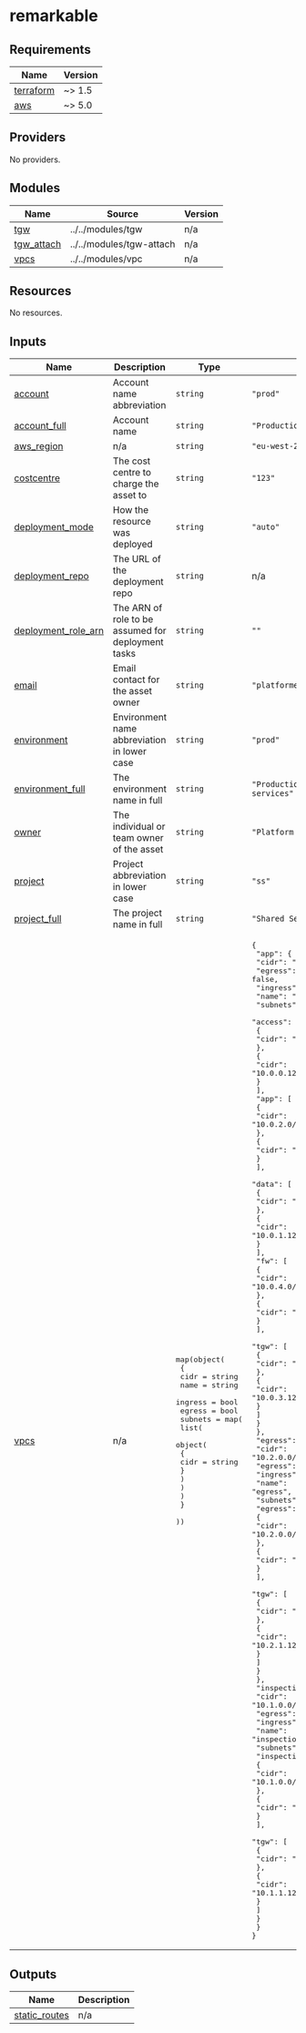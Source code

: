 # remarkable

<!-- BEGINNING OF PRE-COMMIT-TERRAFORM DOCS HOOK -->
## Requirements

| Name | Version |
|------|---------|
| <a name="requirement_terraform"></a> [terraform](#requirement\_terraform) | ~> 1.5 |
| <a name="requirement_aws"></a> [aws](#requirement\_aws) | ~> 5.0 |

## Providers

No providers.

## Modules

| Name | Source | Version |
|------|--------|---------|
| <a name="module_tgw"></a> [tgw](#module\_tgw) | ../../modules/tgw | n/a |
| <a name="module_tgw_attach"></a> [tgw\_attach](#module\_tgw\_attach) | ../../modules/tgw-attach | n/a |
| <a name="module_vpcs"></a> [vpcs](#module\_vpcs) | ../../modules/vpc | n/a |

## Resources

No resources.

## Inputs

| Name | Description | Type | Default | Required |
|------|-------------|------|---------|:--------:|
| <a name="input_account"></a> [account](#input\_account) | Account name abbreviation | `string` | `"prod"` | no |
| <a name="input_account_full"></a> [account\_full](#input\_account\_full) | Account name | `string` | `"Production Account"` | no |
| <a name="input_aws_region"></a> [aws\_region](#input\_aws\_region) | n/a | `string` | `"eu-west-2"` | no |
| <a name="input_costcentre"></a> [costcentre](#input\_costcentre) | The cost centre to charge the asset to | `string` | `"123"` | no |
| <a name="input_deployment_mode"></a> [deployment\_mode](#input\_deployment\_mode) | How the resource was deployed | `string` | `"auto"` | no |
| <a name="input_deployment_repo"></a> [deployment\_repo](#input\_deployment\_repo) | The URL of the deployment repo | `string` | n/a | yes |
| <a name="input_deployment_role_arn"></a> [deployment\_role\_arn](#input\_deployment\_role\_arn) | The ARN of role to be assumed for deployment tasks | `string` | `""` | no |
| <a name="input_email"></a> [email](#input\_email) | Email contact for the asset owner | `string` | `"platformengineering@allwyn.co.uk"` | no |
| <a name="input_environment"></a> [environment](#input\_environment) | Environment name abbreviation in lower case | `string` | `"prod"` | no |
| <a name="input_environment_full"></a> [environment\_full](#input\_environment\_full) | The environment name in full | `string` | `"Production environment for shared services"` | no |
| <a name="input_owner"></a> [owner](#input\_owner) | The individual or team owner of the asset | `string` | `"Platform Engineering"` | no |
| <a name="input_project"></a> [project](#input\_project) | Project abbreviation in lower case | `string` | `"ss"` | no |
| <a name="input_project_full"></a> [project\_full](#input\_project\_full) | The project name in full | `string` | `"Shared Services"` | no |
| <a name="input_vpcs"></a> [vpcs](#input\_vpcs) | n/a | <pre>map(object(<br>    {<br>      cidr    = string<br>      name    = string<br>      ingress = bool<br>      egress  = bool<br>      subnets = map(<br>        list(<br>          object(<br>            {<br>              cidr = string<br>            }<br>          )<br>        )<br>      )<br>    }<br>  ))</pre> | <pre>{<br>  "app": {<br>    "cidr": "10.0.0.0/16",<br>    "egress": false,<br>    "ingress": true,<br>    "name": "app",<br>    "subnets": {<br>      "access": [<br>        {<br>          "cidr": "10.0.0.0/25"<br>        },<br>        {<br>          "cidr": "10.0.0.128/25"<br>        }<br>      ],<br>      "app": [<br>        {<br>          "cidr": "10.0.2.0/25"<br>        },<br>        {<br>          "cidr": "10.0.2.128/25"<br>        }<br>      ],<br>      "data": [<br>        {<br>          "cidr": "10.0.1.0/25"<br>        },<br>        {<br>          "cidr": "10.0.1.128/25"<br>        }<br>      ],<br>      "fw": [<br>        {<br>          "cidr": "10.0.4.0/25"<br>        },<br>        {<br>          "cidr": "10.0.4.128/25"<br>        }<br>      ],<br>      "tgw": [<br>        {<br>          "cidr": "10.0.3.0/25"<br>        },<br>        {<br>          "cidr": "10.0.3.128/25"<br>        }<br>      ]<br>    }<br>  },<br>  "egress": {<br>    "cidr": "10.2.0.0/16",<br>    "egress": true,<br>    "ingress": false,<br>    "name": "egress",<br>    "subnets": {<br>      "egress": [<br>        {<br>          "cidr": "10.2.0.0/25"<br>        },<br>        {<br>          "cidr": "10.2.0.128/25"<br>        }<br>      ],<br>      "tgw": [<br>        {<br>          "cidr": "10.2.1.0/25"<br>        },<br>        {<br>          "cidr": "10.2.1.128/25"<br>        }<br>      ]<br>    }<br>  },<br>  "inspection": {<br>    "cidr": "10.1.0.0/16",<br>    "egress": false,<br>    "ingress": false,<br>    "name": "inspection",<br>    "subnets": {<br>      "inspection": [<br>        {<br>          "cidr": "10.1.0.0/25"<br>        },<br>        {<br>          "cidr": "10.1.0.128/25"<br>        }<br>      ],<br>      "tgw": [<br>        {<br>          "cidr": "10.1.1.0/25"<br>        },<br>        {<br>          "cidr": "10.1.1.128/25"<br>        }<br>      ]<br>    }<br>  }<br>}</pre> | no |

## Outputs

| Name | Description |
|------|-------------|
| <a name="output_static_routes"></a> [static\_routes](#output\_static\_routes) | n/a |
<!-- END OF PRE-COMMIT-TERRAFORM DOCS HOOK -->
